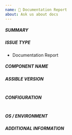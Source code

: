 ```yaml
---
name: 📝 Documentation Report
about: Ask us about docs
---
```

<!--- Verify first that your improvement is not already reported on GitHub -->
<!--- Also test if the latest release and devel branch are affected too -->
<!--- Complete *all* sections as described, this form is processed automatically -->

##### SUMMARY
<!--- Explain the problem briefly below, add suggestions to wording or structure -->

<!--- HINT: Did you know the documentation has an "Edit on GitHub" link on every page ? -->

##### ISSUE TYPE
- Documentation Report

##### COMPONENT NAME
<!--- Write the short name of the rst file, module, plugin, task or feature below, use your best guess if unsure -->

##### ASSIBLE VERSION
<!--- Paste verbatim output from "assible --version" between quotes -->
```paste below

```

##### CONFIGURATION
<!--- Paste verbatim output from "assible-config dump --only-changed" between quotes -->
```paste below

```

##### OS / ENVIRONMENT
<!--- Provide all relevant information below, e.g. OS version, browser, etc. -->

##### ADDITIONAL INFORMATION
<!--- Describe how this improves the documentation, e.g. before/after situation or screenshots -->

<!--- HINT: You can paste gist.github.com links for larger files -->
